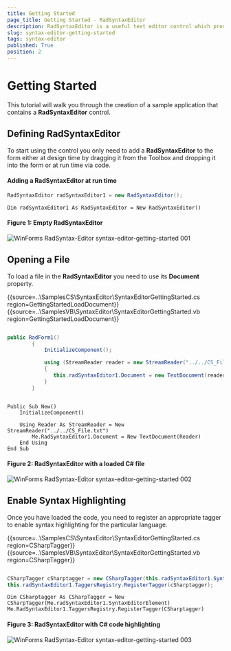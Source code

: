```yaml
---
title: Getting Started
page_title: Getting Started - RadSyntaxEditor
description: RadSyntaxEditor is a useful text editor control which provides built-in syntax highlighting and code editing experience
slug: syntax-editor-getting-started
tags: syntax-editor
published: True
position: 2
---
```


# Getting Started

This tutorial will walk you through the creation of a sample application that contains a **RadSyntaxEditor** control.

## Defining RadSyntaxEditor

To start using the control you only need to add a **RadSyntaxEditor** to the form either at design time by dragging it from the Toolbox and dropping it into the form or at run time via code.
  
#### Adding a RadSyntaxEditor at run time

````C#
RadSyntaxEditor radSyntaxEditor1 = new RadSyntaxEditor();

````
````VB.NET
Dim radSyntaxEditor1 As RadSyntaxEditor = New RadSyntaxEditor()

````

#### Figure 1: Empty RadSyntaxEditor

![WinForms RadSyntax-Editor syntax-editor-getting-started 001](images/getting-started001.png) 

## Opening a File

To load a file in the **RadSyntaxEditor** you need to use its **Document** property.

{{source=..\SamplesCS\SyntaxEditor\SyntaxEditorGettingStarted.cs region=GettingStartedLoadDocument}} 
{{source=..\SamplesVB\SyntaxEditor\SyntaxEditorGettingStarted.vb region=GettingStartedLoadDocument}}

````C#

public RadForm1()
        {
            InitializeComponent();

            using (StreamReader reader = new StreamReader("../../CS_File.txt"))
            {
               this.radSyntaxEditor1.Document = new TextDocument(reader);
            }
        }

````
````VB.NET

Public Sub New()
    InitializeComponent()

    Using Reader As StreamReader = New StreamReader("../../CS_File.txt")
        Me.RadSyntaxEditor1.Document = New TextDocument(Reader)
    End Using
End Sub

````

#### Figure 2: RadSyntaxEditor with a loaded C# file

![WinForms RadSyntax-Editor syntax-editor-getting-started 002](images/getting-started002.png) 

## Enable Syntax Highlighting

Once you have loaded the code, you need to register an appropriate tagger to enable syntax highlighting for the particular language.

{{source=..\SamplesCS\SyntaxEditor\SyntaxEditorGettingStarted.cs region=CSharpTagger}} 
{{source=..\SamplesVB\SyntaxEditor\SyntaxEditorGettingStarted.vb region=CSharpTagger}}

````C#

CSharpTagger cSharptagger = new CSharpTagger(this.radSyntaxEditor1.SyntaxEditorElement);
this.radSyntaxEditor1.TaggersRegistry.RegisterTagger(cSharptagger);

````
````VB.NET
Dim CSharptagger As CSharpTagger = New CSharpTagger(Me.radSyntaxEditor1.SyntaxEditorElement)
Me.RadSyntaxEditor1.TaggersRegistry.RegisterTagger(CSharptagger)

````

#### Figure 3: RadSyntaxEditor with C# code highlighting

![WinForms RadSyntax-Editor syntax-editor-getting-started 003](images/getting-started003.png) 

